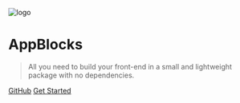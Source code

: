 
![logo](/media/appblocks_logo.png)
# AppBlocks

> All you need to build your front-end in a small and lightweight package with no dependencies.


[GitHub](https://github.com/AGTGreg/AppBlocks.git)
[Get Started](#introduction)
